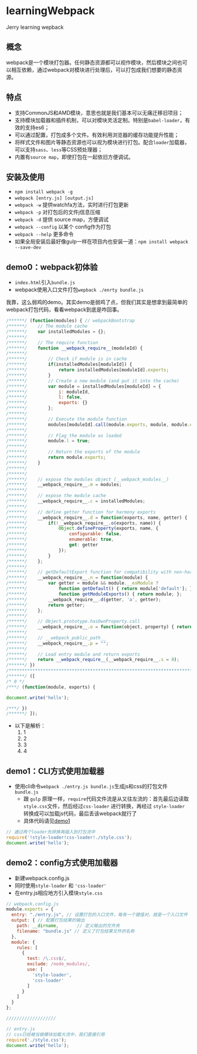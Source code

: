 # learningWebpack
Jerry learning wepback

## 概念
webpack是一个模块打包器。任何静态资源都可以视作模块，然后模块之间也可以相互依赖，通过webpack对模块进行处理后，可以打包成我们想要的静态资源。

## 特点

- 支持CommonJS和AMD模块，意思也就是我们基本可以无痛迁移旧项目；
- 支持模块加载器和插件机制，可以对模块灵活定制。特别是`babel-loader`，有效的支持es6；
- 可以通过配置，打包成多个文件。有效利用浏览器的缓存功能提升性能；
- 将样式文件和图片等静态资源也可以视为模块进行打包。配合`loader`加载器，可以支持`sass`、`less`等CSS预处理器；
- 内置有`source map`，即使打包在一起依旧方便调试。

## 安装及使用

- `npm install webpack -g`
- `webpack [entry.js] [output.js]`
- `webpack -w`  提供watchfa方法，实时进行打包更新
- `webpack -p`  对打包后的文件j信息压缩
- `webpack -d`  提供 source map，方便调试
- `webpack --config`  以某个 config作为打包
- `webpack --help`  更多命令
- 如果全局安装后最好像gulp一样在项目内也安装一道：`npm install webpack --save-dev`

## demo0：webpack初体验

- `index.html`引入`bundle.js`
- webpack使用入口文件打包`wepback ./enrty bundle.js`

我靠，这么弱鸡的demo。其实demo是弱鸡了点，但我们其实是想拿到最简单的webpack打包代码，看看webpack到底是咋回事。

```js
/******/ (function(modules) { // webpackBootstrap
/******/ 	// The module cache
/******/ 	var installedModules = {};
/******/
/******/ 	// The require function
/******/ 	function __webpack_require__(moduleId) {
/******/
/******/ 		// Check if module is in cache
/******/ 		if(installedModules[moduleId]) {
/******/ 			return installedModules[moduleId].exports;
/******/ 		}
/******/ 		// Create a new module (and put it into the cache)
/******/ 		var module = installedModules[moduleId] = {
/******/ 			i: moduleId,
/******/ 			l: false,
/******/ 			exports: {}
/******/ 		};
/******/
/******/ 		// Execute the module function
/******/ 		modules[moduleId].call(module.exports, module, module.exports, __webpack_require__);
/******/
/******/ 		// Flag the module as loaded
/******/ 		module.l = true;
/******/
/******/ 		// Return the exports of the module
/******/ 		return module.exports;
/******/ 	}
/******/
/******/
/******/ 	// expose the modules object (__webpack_modules__)
/******/ 	__webpack_require__.m = modules;
/******/
/******/ 	// expose the module cache
/******/ 	__webpack_require__.c = installedModules;
/******/
/******/ 	// define getter function for harmony exports
/******/ 	__webpack_require__.d = function(exports, name, getter) {
/******/ 		if(!__webpack_require__.o(exports, name)) {
/******/ 			Object.defineProperty(exports, name, {
/******/ 				configurable: false,
/******/ 				enumerable: true,
/******/ 				get: getter
/******/ 			});
/******/ 		}
/******/ 	};
/******/
/******/ 	// getDefaultExport function for compatibility with non-harmony modules
/******/ 	__webpack_require__.n = function(module) {
/******/ 		var getter = module && module.__esModule ?
/******/ 			function getDefault() { return module['default']; } :
/******/ 			function getModuleExports() { return module; };
/******/ 		__webpack_require__.d(getter, 'a', getter);
/******/ 		return getter;
/******/ 	};
/******/
/******/ 	// Object.prototype.hasOwnProperty.call
/******/ 	__webpack_require__.o = function(object, property) { return Object.prototype.hasOwnProperty.call(object, property); };
/******/
/******/ 	// __webpack_public_path__
/******/ 	__webpack_require__.p = "";
/******/
/******/ 	// Load entry module and return exports
/******/ 	return __webpack_require__(__webpack_require__.s = 0);
/******/ })
/************************************************************************/
/******/ ([
/* 0 */
/***/ (function(module, exports) {

document.write('hello');

/***/ })
/******/ ]);
```

- 以下是解析：
  1. 1 
  2. 2
  3. 3
  4. 4

## demo1：CLI方式使用加载器

- 使用cli命令`webpack ./entry.js bundle.js`生成js和css的打包文件`bundle.js`
    - 跟 `gulp` 原理一样，`require`代码文件流是从又往左流的：首先最后边读取`style.css`文件，然后经过`css-loader` 进行转换，再经过 `style-loader` 转换成可以加载js代码，最后丢该webpack就行了
    - 具体代码请见[demo1](/demo1/entry.js)

```js
// 通过两个loader先转换再插入到打包流中
require('!style-loader!css-loader!./style.css');
document.write('hello');
```

## demo2：config方式使用加载器

- 新建webpack.config.js
- 同时使用`style-loader` 和 `'css-loader'`
- 在entry.js相应地方引入模块`style.css`

```js
// webpack.config.js
module.exports = {
  entry: "./entry.js", // 设置打包的入口文件，每有一个键值对，就是一个入口文件
  output: { // 配置打包结果的输出
    path: __dirname,       // 定义输出的文件夹
    filename: "bundle.js" // 定义了打包结果文件的名称
  },
  module: {
    rules: [
      {
        test: /\.css$/,
        exclude: /node_modules/,
        use: [
          'style-loader',
          'css-loader'
        ]
      }
    ]
  }
};

///////////////////

// entry.js
// css已经被当做模块加载大流中，我们直接引用
require('./style.css');
document.write('hello');
```